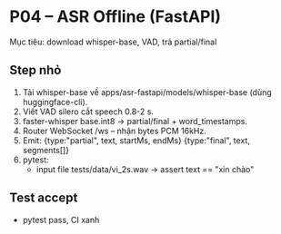 # P04 – ASR Offline (FastAPI)

Mục tiêu: download whisper-base, VAD, trả partial/final

## Step nhỏ
1. Tải whisper-base về apps/asr-fastapi/models/whisper-base (dùng huggingface-cli).
2. Viết VAD silero cắt speech 0.8-2 s.
3. faster-whisper base.int8 → partial/final + word_timestamps.
4. Router WebSocket /ws – nhận bytes PCM 16kHz.
5. Emit:
   {type:"partial", text, startMs, endMs}
   {type:"final", text, segments[]}
6. pytest:
   - input file tests/data/vi_2s.wav → assert text == "xin chào"

## Test accept
- pytest pass, CI xanh